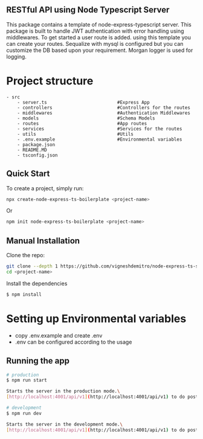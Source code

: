 ## RESTful API using Node Typescript Server
This package contains a template of node-express-typescript server.
This package is built to handle JWT authentication with error handling using middlewares.
To get started a user route is added. using this template you can create your routes.
Sequalize with mysql is configured but you can customize the DB based upon your requirement.
Morgan logger is used for logging.

# Project structure
```
- src
    - server.ts                          #Express App
    - controllers                        #Controllers for the routes
    - middlewares                        #Authentication Middlewares
    - models                             #Schema Models
    - routes                             #App routes
    - services                           #Services for the routes
    - utils                              #Utils
    - .env.example                       #Environmental variables
    - package.json
    - README.MD
    - tsconfig.json
```

## Quick Start
To create a project, simply run:

```bash
npx create-node-express-ts-boilerplate <project-name>
```
Or

```bash
npm init node-express-ts-boilerplate <project-name>
```

## Manual Installation

Clone the repo:

```bash
git clone --depth 1 https://github.com/vigneshdemitro/node-express-ts-sql-boilerplate.git
cd <project-name>
```

Install the dependencies

```bash
$ npm install
```

# Setting up Environmental variables

- copy .env.example and create .env
- .env can be configured according to the usage

## Running the app

```bash
# production
$ npm run start

Starts the server in the production mode.\
[http://localhost:4001/api/v1](http://localhost:4001/api/v1) to do postman tests.
```

```bash
# development
$ npm run dev

Starts the server in the development mode.\
[http://localhost:4001/api/v1](http://localhost:4001/api/v1) to do postman tests.
```
